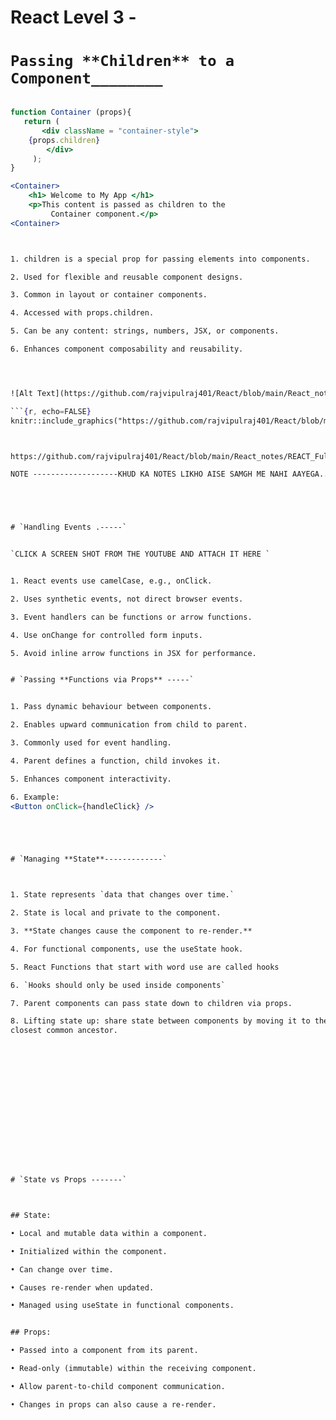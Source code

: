  # React Level 3 -

# `Passing **Children** to a Component________`

```jsx

function Container (props){
   return (
       <div className = "container-style">
	{props.children}
        </div>
     );
}

```

```jsx
<Container>
	<h1> Welcome to My App </h1>
	<p>This content is passed as children to the 
 	     Container component.</p>
<Container>



1. children is a special prop for passing elements into components.

2. Used for flexible and reusable component designs.

3. Common in layout or container components.

4. Accessed with props.children.

5. Can be any content: strings, numbers, JSX, or components.

6. Enhances component composability and reusability.




![Alt Text](https://github.com/rajvipulraj401/React/blob/main/React_notes/REACT_Full_Course/23to27-ReactLevel_3/food.png)

```{r, echo=FALSE}
knitr::include_graphics("https://github.com/rajvipulraj401/React/blob/main/React_notes/REACT_Full_Course/23to27-ReactLevel_3/food.png")



https://github.com/rajvipulraj401/React/blob/main/React_notes/REACT_Full_Course/23-27-ReactLevel_3/food.png

NOTE -------------------KHUD KA NOTES LIKHO AISE SAMGH ME NAHI AAYEGA..........???????????????🤣🤣🤣🤣🤣🤣🤣🤣🤣🤣🤣🤣🤣🤣🤣🤣🤣🤣🤣🤣🤣🤣🤣🤣🤣🤣🤣🤣🤣🤣🤣🤣





# `Handling Events .-----`


`CLICK A SCREEN SHOT FROM THE YOUTUBE AND ATTACH IT HERE `


1. React events use camelCase, e.g., onClick.

2. Uses synthetic events, not direct browser events.

3. Event handlers can be functions or arrow functions.

4. Use onChange for controlled form inputs.

5. Avoid inline arrow functions in JSX for performance.


# `Passing **Functions via Props** -----`


1. Pass dynamic behaviour between components.

2. Enables upward communication from child to parent.

3. Commonly used for event handling.

4. Parent defines a function, child invokes it.

5. Enhances component interactivity.

6. Example:
<Button onClick={handleClick} />





# `Managing **State**-------------`



1. State represents `data that changes over time.`

2. State is local and private to the component.

3. **State changes cause the component to re-render.**

4. For functional components, use the useState hook.

5. React Functions that start with word use are called hooks

6. `Hooks should only be used inside components`

7. Parent components can pass state down to children via props.

8. Lifting state up: share state between components by moving it to their
closest common ancestor.
















# `State vs Props -------`



## State: 

• Local and mutable data within a component.

• Initialized within the component.

• Can change over time.

• Causes re-render when updated.

• Managed using useState in functional components.


## Props:

• Passed into a component from its parent.

• Read-only (immutable) within the receiving component.

• Allow parent-to-child component communication.

• Changes in props can also cause a re-render.